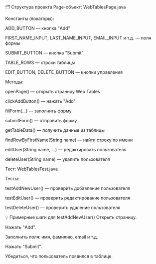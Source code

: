 🗂 Структура проекта
Page-объект:
WebTablesPage.java

Константы (локаторы):

ADD_BUTTON — кнопка "Add"

FIRST_NAME_INPUT, LAST_NAME_INPUT, EMAIL_INPUT и т.д. — поля формы

SUBMIT_BUTTON — кнопка "Submit"

TABLE_ROWS — строки таблицы

EDIT_BUTTON, DELETE_BUTTON — кнопки управления

Методы:

openPage() — открыть страницу Web Tables

clickAddButton() — нажать "Add"

fillForm(...) — заполнить форму

submitForm() — отправить форму

getTableData() — получить данные из таблицы

findRowByFirstName(String name) — найти строку по имени

editUser(String name, ...) — редактировать пользователя

deleteUser(String name) — удалить пользователя

Тест:
WebTablesTest.java

Тесты:

testAddNewUser() — проверить добавление пользователя

testEditUser() — проверить редактирование пользователя

testDeleteUser() — проверить удаление пользователя

💡 Примерные шаги для testAddNewUser()
Открыть страницу.

Нажать "Add".

Заполнить поля: имя, фамилию, email и т.д.

Нажать "Submit".

Убедиться, что пользователь появился в таблице.
